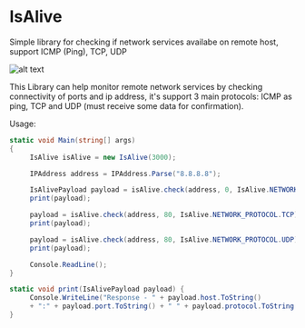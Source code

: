 # IsAlive
Simple library for checking if network services availabe on remote host, support ICMP (Ping), TCP, UDP

![alt text](https://github.com/proxytype/IsAliveLib/blob/master/isAlive1.gif)

This Library can help monitor remote network services by checking connectivity of ports and ip address, it's support 3 main protocols: ICMP as ping, TCP and UDP (must receive some data for confirmation).

Usage:

```c#
static void Main(string[] args)
{
     IsAlive isAlive = new IsAlive(3000);

     IPAddress address = IPAddress.Parse("8.8.8.8");

     IsAlivePayload payload = isAlive.check(address, 0, IsAlive.NETWORK_PROTOCOL.ICMP);
     print(payload);

     payload = isAlive.check(address, 80, IsAlive.NETWORK_PROTOCOL.TCP);
     print(payload);

     payload = isAlive.check(address, 80, IsAlive.NETWORK_PROTOCOL.UDP);
     print(payload);

     Console.ReadLine();
}

static void print(IsAlivePayload payload) {
     Console.WriteLine("Response - " + payload.host.ToString() 
     + ":" + payload.port.ToString() + " " + payload.protocol.ToString() + " ->" + payload.success.ToString());
}
```
